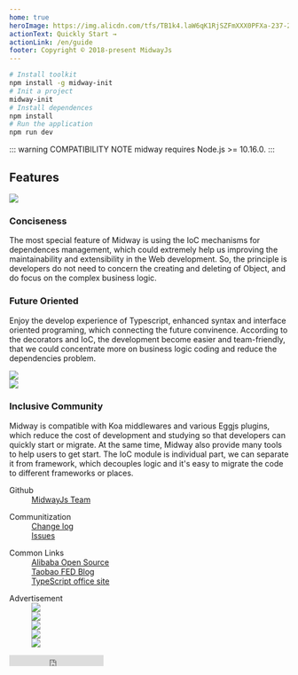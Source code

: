 ```yaml
---
home: true
heroImage: https://img.alicdn.com/tfs/TB1k4.laW6qK1RjSZFmXXX0PFXa-237-237.png
actionText: Quickly Start →
actionLink: /en/guide
footer: Copyright © 2018-present MidwayJs
---
```


```bash
# Install toolkit
npm install -g midway-init
# Init a project
midway-init
# Install dependences
npm install
# Run the application
npm run dev
```

::: warning COMPATIBILITY NOTE
midway requires Node.js >= 10.16.0.
:::

<div class="feats">
  <h2>Features</h2>
  <div class="item">
    <div class="col img">
      <img src="https://img.alicdn.com/tfs/TB1ZHxmbkvoK1RjSZPfXXXPKFXa-1281-714.png" />
    </div>
    <div class="col">
      <h3>Conciseness</h3>
      <p>The most special feature of Midway is using the IoC mechanisms for dependences management, which could extremely help us improving the maintainability and extensibility in the Web development. So, the principle is developers do not need to concern the creating and deleting of Object, and do focus on the complex business logic.</p>
    </div>
  </div>
  <div class="item">
    <div class="col">
      <h3>Future Oriented</h3>
      <p>Enjoy the develop experience of Typescript, enhanced syntax and interface oriented programing, which connecting the future convinence. According to the decorators and IoC, the development become easier and team-friendly, that we could concentrate more on business logic coding and reduce the dependencies problem.</p>
    </div>
    <div class="col img">
      <img src="https://img.alicdn.com/tfs/TB1iwVvbgHqK1RjSZJnXXbNLpXa-1263-998.png" />
    </div>
  </div>
  <div class="item">
    <div class="col img">
      <img src="https://img.alicdn.com/tfs/TB10xVzbkzoK1RjSZFlXXai4VXa-1373-984.png" />
    </div>
    <div class="col">
      <h3>Inclusive Community</h3>
      <p>Midway is compatible with Koa middlewares and various Eggjs plugins, which reduce the cost of development and studying so that developers can quickly start or migrate. At the same time, Midway also provide many tools to help users to get start. The IoC module is individual part, we can separate it from framework, which decouples logic and it's easy to migrate the code to different frameworks or places.</p>
    </div>
  </div>
</div>
<div class="footer-container">
  <div class="col">
    <dl>
      <dt>Github</dt>
      <dd><a href="https://github.com/midwayjs" target="_blank">MidwayJs Team</a></dd>
    </dl>
  </div>
  <div class="col">
    <dl>
      <dt>Communitization</dt>
      <dd><a href="https://github.com/midwayjs/midway/releases" target="_blank">Change log</a></dd>
      <dd><a href="https://github.com/midwayjs/midway/issues" target="_blank">Issues</a></dd>
    </dl>
  </div>
  <div class="col">
    <dl>
      <dt>Common Links</dt>
      <dd><a href="http://opensource.alibaba.com/" target="_blank">Alibaba Open Source</a></dd>
      <dd><a href="http://taobaofed.org/" target="_blank">Taobao FED Blog</a></dd>
      <dd><a href="http://www.typescriptlang.org/" target="_blank">TypeScript office site</a></dd>
    </dl>
  </div>
  <div class="col right">
    <dl>
      <dt>Advertisement</dt>
      <dd><a href="https://github.com/midwayjs" target="_blank"><img src="https://img.alicdn.com/tfs/TB16bxlbAPoK1RjSZKbXXX1IXXa-60-60.png"></a></dd>
      <dd><a href="https://zhuanlan.zhihu.com/midwayjs" target="_blank"><img src="https://img.alicdn.com/tfs/TB1a.pvbpzqK1RjSZFvXXcB7VXa-60-60.png"></a></dd>
      <dd><a href="https://github.com/midwayjs/pandora" target="_blank"><img src="https://img.alicdn.com/tfs/TB1.v4hbrPpK1RjSZFFXXa5PpXa-60-60.png"></a></dd>
      <dd><a href="https://github.com/midwayjs/midway" target="_blank"><img src="https://img.alicdn.com/tfs/TB1IgdubpzqK1RjSZFCXXbbxVXa-60-60.png"></a></dd>
      <dd><a href="https://github.com/midwayjs/sandbox" target="_blank"><img src="https://img.alicdn.com/tfs/TB1kIXybAvoK1RjSZFwXXciCFXa-60-60.png"></a></dd>
    </dl>
    <iframe src="https://ghbtns.com/github-btn.html?user=midwayjs&repo=midway&type=star&count=true" frameborder="0" scrolling="0" width="170px" height="20px"></iframe>
  </div>
</div>
